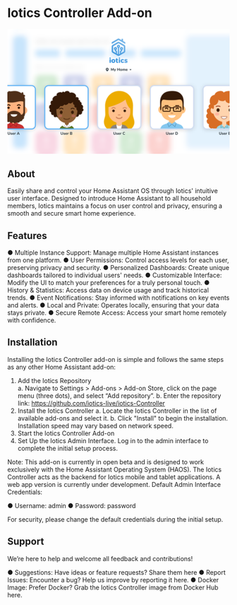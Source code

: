 # Iotics Controller Add-on
![iotics dashboard](https://github.com/iotics-live/iotics-Controller/blob/master/iotics/Images/screenshot-003.png?raw=true)
## About
Easily share and control your Home Assistant OS through Iotics' intuitive user interface. Designed to introduce Home Assistant to all household members, Iotics maintains a focus on user control and privacy, ensuring a smooth and secure smart home experience.

## Features
●	Multiple Instance Support: Manage multiple Home Assistant instances from one platform.
●	User Permissions: Control access levels for each user, preserving privacy and security.
●	Personalized Dashboards: Create unique dashboards tailored to individual users' needs.
●	Customizable Interface: Modify the UI to match your preferences for a truly personal touch.
●	History & Statistics: Access data on device usage and track historical trends.
●	Event Notifications: Stay informed with notifications on key events and alerts.
●	Local and Private: Operates locally, ensuring that your data stays private.
●	Secure Remote Access: Access your smart home remotely with confidence.

## Installation
Installing the Iotics Controller add-on is simple and follows the same steps as any other Home Assistant add-on:

1.	Add the Iotics Repository  
a.	Navigate to Settings > Add-ons > Add-on Store, click on the page menu (three dots), and select “Add repository”.
b.	Enter the repository link: https://github.com/iotics-live/iotics-Controller
2.	Install the Iotics Controller 
a.	Locate the Iotics Controller in the list of available add-ons and select it.
b.	Click "Install" to begin the installation. Installation speed may vary based on network speed.
3.	Start the Iotics Controller Add-on  
4.	Set Up the Iotics Admin Interface. Log in to the admin interface to complete the initial setup process.

Note: This add-on is currently in open beta and is designed to work exclusively with the Home Assistant Operating System (HAOS). The Iotics Controller acts as the backend for Iotics mobile and tablet applications. A web app version is currently under development.
Default Admin Interface Credentials:

●	Username: admin
●	Password: password

For security, please change the default credentials during the initial setup.

## Support
We’re here to help and welcome all feedback and contributions!

●	Suggestions: Have ideas or feature requests? Share them here
●	Report Issues: Encounter a bug? Help us improve by reporting it here.
●	Docker Image: Prefer Docker? Grab the Iotics Controller image from Docker Hub here.


